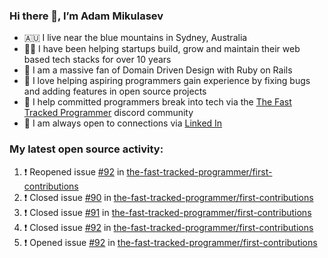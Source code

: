 ### Hi there 👋, I’m Adam Mikulasev

- 🇦🇺 I live near the blue mountains in Sydney, Australia
- 👨‍💻 I have been helping startups build, grow and maintain their web based tech stacks for over 10 years
- 💎 I am a massive fan of Domain Driven Design with Ruby on Rails
- 💞️ I love helping aspiring programmers gain experience by fixing bugs and adding features in open source projects
- 🌱 I help committed programmers break into tech via the [The Fast Tracked Programmer](https://discord.com/invite/VaH6yVGe53) discord community
- 🔗 I am always open to connections via [Linked In](https://www.linkedin.com/in/adam-mikulasev-32690591/)

### My latest open source activity:

<!--START_SECTION:activity-->
1. ❗️ Reopened issue [#92](https://github.com/the-fast-tracked-programmer/first-contributions/issues/92) in [the-fast-tracked-programmer/first-contributions](https://github.com/the-fast-tracked-programmer/first-contributions)
2. ❗️ Closed issue [#90](https://github.com/the-fast-tracked-programmer/first-contributions/issues/90) in [the-fast-tracked-programmer/first-contributions](https://github.com/the-fast-tracked-programmer/first-contributions)
3. ❗️ Closed issue [#91](https://github.com/the-fast-tracked-programmer/first-contributions/issues/91) in [the-fast-tracked-programmer/first-contributions](https://github.com/the-fast-tracked-programmer/first-contributions)
4. ❗️ Closed issue [#92](https://github.com/the-fast-tracked-programmer/first-contributions/issues/92) in [the-fast-tracked-programmer/first-contributions](https://github.com/the-fast-tracked-programmer/first-contributions)
5. ❗️ Opened issue [#92](https://github.com/the-fast-tracked-programmer/first-contributions/issues/92) in [the-fast-tracked-programmer/first-contributions](https://github.com/the-fast-tracked-programmer/first-contributions)
<!--END_SECTION:activity-->
